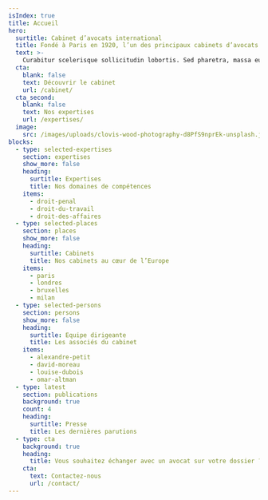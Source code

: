 ```yaml
---
isIndex: true
title: Accueil
hero:
  surtitle: Cabinet d’avocats international
  title: Fondé à Paris en 1920, l’un des principaux cabinets d’avocats européens.
  text: >-
    Curabitur scelerisque sollicitudin lobortis. Sed pharetra, massa eu. Suspendisse egestas augue a egestas consectetur. Aliquam interdum hendrerit porta.
  cta:
    blank: false
    text: Découvrir le cabinet
    url: /cabinet/
  cta_second:
    blank: false
    text: Nos expertises
    url: /expertises/
  image:
    src: /images/uploads/clovis-wood-photography-d8PfS9nprEk-unsplash.jpg
blocks:
  - type: selected-expertises
    section: expertises
    show_more: false
    heading:
      surtitle: Expertises
      title: Nos domaines de compétences
    items:
      - droit-penal
      - droit-du-travail
      - droit-des-affaires
  - type: selected-places
    section: places
    show_more: false
    heading:
      surtitle: Cabinets
      title: Nos cabinets au cœur de l’Europe
    items:
      - paris
      - londres
      - bruxelles
      - milan
  - type: selected-persons
    section: persons
    show_more: false
    heading:
      surtitle: Equipe dirigeante
      title: Les associés du cabinet
    items:
      - alexandre-petit
      - david-moreau
      - louise-dubois
      - omar-altman
  - type: latest
    section: publications
    background: true
    count: 4
    heading:
      surtitle: Presse
      title: Les dernières parutions
  - type: cta
    background: true
    heading:
      title: Vous souhaitez échanger avec un avocat sur votre dossier ?
    cta:
      text: Contactez-nous
      url: /contact/
---
```

